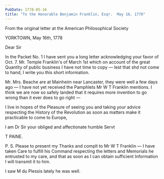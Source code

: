 ```yaml
---
PubDate: 1778-05-16
title: "To the Honorable Benjamin Franklin, Esqr.  May 16, 1778"
---
```


   From the original letter at the American Philosophical Society

   YORKTOWN,  May 16th, 1778

   Dear Sir

   In the Packet No. 1 I have sent you a long letter acknowledging your favor
   of Oct. 7. Mr. Temple Franklin's of March 1st which on account of the
   great Quantity of public business I have not time to copy &mdash; lest that
   shd not come to hand, I write you this short information. 
   
   Mr. Mrs. Beache are at Mainheim near Lancaster, they were well a few days ago &mdash; 
   I have not yet received the Pamphlets Mr W T Franklin mentions. I think
   we are now so safely landed that it requires more invention to go wrong
   than it ever does to go right &mdash; 

   I live in hopes of the Pleasure of seeing you and taking your advice
   respecting the History of the Revolution as soon as matters make it
   practicable to come to Europe,

   I am Dr Sir your obliged and affectionate humble Servt

   T PAINE.

   P. S. Please to present my Thanks and complt to Mr W T Franklin &mdash; I
   have taken Care to fulfill his Command respecting the letters and
   Memorials he entrusted to my care, and that as soon as I can obtain
   sufficient Information I will transmit it to him.

   I saw M du Plessis lately he was well.


